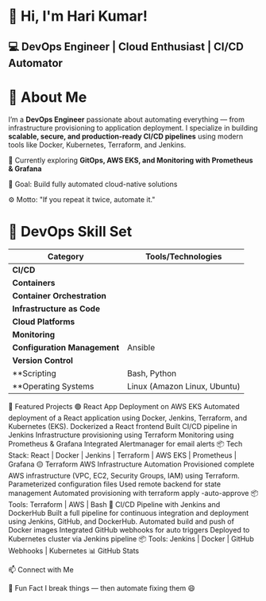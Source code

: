 # 👋 Hi, I'm Hari Kumar!
## 💻 DevOps Engineer | Cloud Enthusiast | CI/CD Automator
# 🚀 About Me
I’m a **DevOps Engineer** passionate about automating everything — from infrastructure provisioning to application deployment.
I specialize in building **scalable, secure, and production-ready CI/CD pipelines** using modern tools like Docker, Kubernetes, Terraform, and Jenkins.

🌱 Currently exploring **GitOps, AWS EKS, and Monitoring with Prometheus & Grafana**

🎯 Goal: Build fully automated cloud-native solutions

⚙️ Motto: "If you repeat it twice, automate it."

# 🧰 DevOps Skill Set


| Category	| Tools/Technologies |
|---------- | -------------------|
| **CI/CD** |	| Jenkins, GitHub Actions, ArgoCD |
| **Containers** |	| Docker, Docker Compose |
| **Container Orchestration** |	| Kubernetes (EKS, Minikube) |
| **Infrastructure as Code** |	| Terraform, AWS CloudFormation |
| **Cloud Platforms** |	| AWS (EC2, S3, IAM, EKS, VPC) |
| **Monitoring** |	| Prometheus, Grafana, Alertmanager |
| **Configuration Management** |	Ansible |
| **Version Control** |	| Git, GitHub |
| **Scripting	| Bash, Python |
| **Operating Systems	| Linux (Amazon Linux, Ubuntu) |


🧩 Featured Projects
🟢 React App Deployment on AWS EKS
Automated deployment of a React application using Docker, Jenkins, Terraform, and Kubernetes (EKS).
Dockerized a React frontend
Built CI/CD pipeline in Jenkins
Infrastructure provisioning using Terraform
Monitoring using Prometheus & Grafana
Integrated Alertmanager for email alerts
📦 Tech Stack: React | Docker | Jenkins | Terraform | AWS EKS | Prometheus | Grafana
🟡 Terraform AWS Infrastructure Automation
Provisioned complete AWS infrastructure (VPC, EC2, Security Groups, IAM) using Terraform.
Parameterized configuration files
Used remote backend for state management
Automated provisioning with terraform apply -auto-approve
📦 Tools: Terraform | AWS | Bash
🔵 CI/CD Pipeline with Jenkins and DockerHub
Built a full pipeline for continuous integration and deployment using Jenkins, GitHub, and DockerHub.
Automated build and push of Docker images
Integrated GitHub webhooks for auto triggers
Deployed to Kubernetes cluster via Jenkins pipeline
📦 Tools: Jenkins | Docker | GitHub Webhooks | Kubernetes
📊 GitHub Stats
   

📫 Connect with Me
     

🧠 Fun Fact
I break things — then automate fixing them 😄
